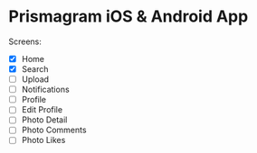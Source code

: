 # Prismagram iOS & Android App

Screens:
- [x] Home
- [x] Search
- [ ] Upload
- [ ] Notifications
- [ ] Profile
- [ ] Edit Profile
- [ ] Photo Detail
- [ ] Photo Comments
- [ ] Photo Likes
